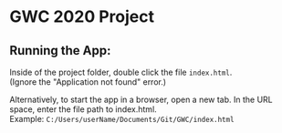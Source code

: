 # GWC 2020 Project

## Running the App:  
Inside of the project folder, double click the file `index.html`.  
(Ignore the "Application not found" error.)  

Alternatively, to start the app in a browser, open a new tab. In the URL space, enter the file path to index.html.  
Example: `C:/Users/userName/Documents/Git/GWC/index.html`
